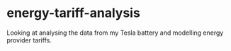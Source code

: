 # energy-tariff-analysis
Looking at analysing the data from my Tesla battery and modelling energy provider tariffs.
